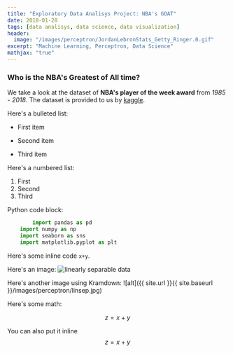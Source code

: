 ```yaml
---
title: "Exploratory Data Analisys Project: NBA's GOAT"
date: 2018-01-28
tags: [data analisys, data science, data visualization]
header:
  image: "/images/perceptron/JordanLebronStats_Getty_Ringer.0.gif"
excerpt: "Machine Learning, Perceptron, Data Science"
mathjax: "true"
---
```

### Who is the NBA's Greatest of All time? 

We take a look at the dataset of **NBA's player of the week award** from *1985 - 2018*.
The dataset is provided to us by [kaggle](kaggle.com).


Here's a bulleted list:
* First item
+ Second item
- Third item

Here's a numbered list:
1. First
2. Second
3. Third

Python code block:
```python
		import pandas as pd
	import numpy as np
	import seaborn as sns
	import matplotlib.pyplot as plt
```


Here's some inline code `x+y`.

Here's an image:
<img src="{{ site.url }}{{ site.baseurl }}/images/perceptron/linsep.jpg" alt="linearly separable data">

Here's another image using Kramdown:
![alt]({{ site.url }}{{ site.baseurl }}/images/perceptron/linsep.jpg)

Here's some math:

$$z=x+y$$

You can also put it inline $$z=x+y$$
